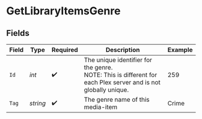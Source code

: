 # GetLibraryItemsGenre


## Fields

| Field                                                                                                          | Type                                                                                                           | Required                                                                                                       | Description                                                                                                    | Example                                                                                                        |
| -------------------------------------------------------------------------------------------------------------- | -------------------------------------------------------------------------------------------------------------- | -------------------------------------------------------------------------------------------------------------- | -------------------------------------------------------------------------------------------------------------- | -------------------------------------------------------------------------------------------------------------- |
| `Id`                                                                                                           | *int*                                                                                                          | :heavy_check_mark:                                                                                             | The unique identifier for the genre.<br/>NOTE: This is different for each Plex server and is not globally unique.<br/> | 259                                                                                                            |
| `Tag`                                                                                                          | *string*                                                                                                       | :heavy_check_mark:                                                                                             | The genre name of this media-item<br/>                                                                         | Crime                                                                                                          |